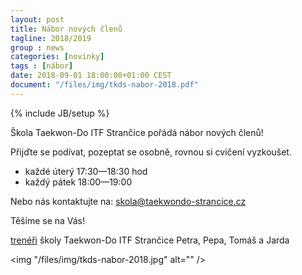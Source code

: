 ```yaml
---
layout: post
title: Nábor nových členů
tagline: 2018/2019
group : news
categories: [novinky]
tags : [nábor]
date: 2018-09-01 18:00:00+01:00 CEST
document: "/files/img/tkds-nabor-2018.pdf"
---
```

{% include JB/setup %}

Škola Taekwon-Do ITF Strančice pořádá nábor nových členů!

Přijďte se podívat, pozeptat se osobně, rovnou si cvičení vyzkoušet.
- každé úterý 17:30&mdash;18:30 hod
- každý pátek 18:00&mdash;19:00

Nebo nás kontaktujte na: <a href="mailto:skola@taekwondo-strancice.cz" title="skola@taekwondo-strancice.cz">skola@taekwondo-strancice.cz</a>

Těšíme se na Vás!

[trenéři][1] školy Taekwon-Do ITF Strančice
Petra, Pepa, Tomáš a Jarda

<img "/files/img/tkds-nabor-2018.jpg" alt="" />

[1]: http://taekwondo-strancice.cz/treneri/
